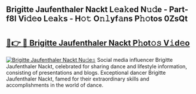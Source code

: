 ## Brigitte Jaufenthaler Nackt L𝚎a𝚔ed N𝚞𝚍e - Part-f8I Vi𝚍𝚎o L𝚎a𝚔s - H𝚘𝚝 O𝚗𝚕yf𝚊ns P𝚑𝚘tos 0ZsQt

# <h2><a href="http://kf3nj1o.oniu.top/?m=Brigitte+Jaufenthaler+Nackt">🔗👉 🔴 Brigitte Jaufenthaler Nackt P𝚑ot𝚘𝚜 V𝚒d𝚎o</a></h2>

[![Brigitte Jaufenthaler Nackt Nu𝚍e𝚜](https://i.imgur.com/0qMVB7G.gif)](http://kf3nj1o.oniu.top/?m=Brigitte+Jaufenthaler+Nackt)
Social media influencer Brigitte Jaufenthaler Nackt, celebrated for sharing dance and lifestyle information, consisting of presentations and blogs. Exceptional dancer Brigitte Jaufenthaler Nackt, famed for their extraordinary skills and accomplishments in the world of dance.  
